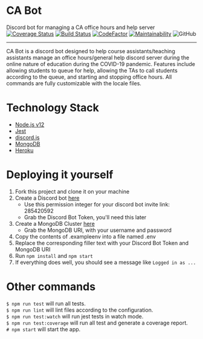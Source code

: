 # CA Bot
Discord bot for managing a CA office hours and help server  
[![Coverage Status](https://coveralls.io/repos/github/smax253/ca-bot/badge.svg?branch=master)](https://coveralls.io/github/smax253/ca-bot?branch=master)
[![Build Status](https://travis-ci.com/smax253/ca-bot.svg?branch=master)](https://travis-ci.com/smax253/ca-bot)
[![CodeFactor](https://www.codefactor.io/repository/github/smax253/ca-bot/badge/master)](https://www.codefactor.io/repository/github/smax253/ca-bot/overview/master)
[![Maintainability](https://api.codeclimate.com/v1/badges/94e33e920cf5b7de840e/maintainability)](https://codeclimate.com/github/smax253/ca-bot/maintainability)
![GitHub](https://img.shields.io/github/license/smax253/ca-bot)  
***

CA Bot is a discord bot designed to help course assistants/teaching assistants manage an office hours/general help discord server during the online nature of education during the COVID-19 pandemic. 
Features include allowing students to queue for help, allowing the TAs to call students according to the queue, and starting and stopping office hours. All commands are fully customizable with the locale files.

# Technology Stack
- [Node.js v12](https://nodejs.org/en/)
- [Jest](https://jestjs.io/)
- [discord.js](https://discord.js.org/)
- [MongoDB](https://www.mongodb.com/)
- [Heroku](https://www.heroku.com/)

# Deploying it yourself
1. Fork this project and clone it on your machine
2. Create a Discord bot [here](https://discord.com/developers/)
    - Use this permission integer for your discord bot invite link: 285420592
    - Grab the Discord Bot Token, you'll need this later
3. Create a MongoDB Cluster [here](https://cloud.mongodb.com)
    - Grab the MongoDB URI, with your username and password
4. Copy the contents of .exampleenv into a file named .env
5. Replace the corresponding filler text with your Discord Bot Token and MongoDB URI
6. Run ```npm install``` and ```npm start```
7. If everything does well, you should see a message like ```Logged in as ...```

# Other commands
```$ npm run test``` will run all tests.  
```$ npm run lint``` will lint files according to the configuration.  
```$ npm run test:watch``` will run jest tests in watch mode.  
```$ npm run test:coverage``` will run all test and generate a coverage report.  
```# npm start``` will start the app.  
